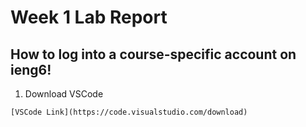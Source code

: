 # **Week 1 Lab Report**
## How to log into a course-specific account on ieng6!
  1. Download VSCode
    
    [VSCode Link](https://code.visualstudio.com/download)
  
